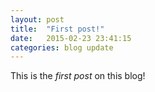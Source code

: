 ```yaml
---
layout: post
title:  "First post!"
date:   2015-02-23 23:41:15
categories: blog update
---
```

This is the _first_ *post* on this blog!

[facebook]: http://facebook.com